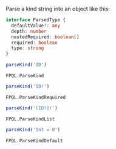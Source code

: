 Parse a kind string into an object like this:

```typescript
interface ParsedType {
  defaultValue?: any
  depth: number
  nestedRequired: boolean[]
  required: boolean
  type: string
}
```

```javascript
parseKind('ID')
```

```snapshot
FPQL.ParseKind
```

```javascript
parseKind('ID!')
```

```snapshot
FPQL.ParseKindRequired
```

```javascript
parseKind('[ID!]!')
```

```snapshot
FPQL.ParseKindList
```

```javascript
parseKind('Int = 0')
```

```snapshot
FPQL.ParseKindDefault
```
